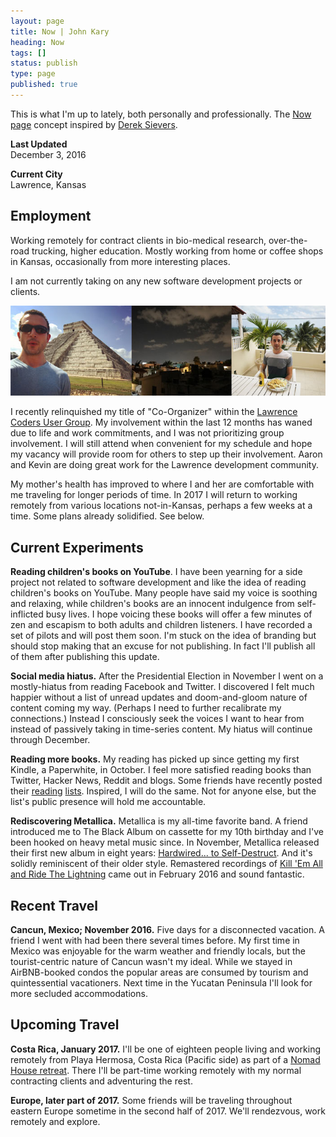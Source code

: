 ```yaml
---
layout: page
title: Now | John Kary
heading: Now
tags: []
status: publish
type: page
published: true
---
```

This is what I'm up to lately, both personally and professionally. The [Now page](http://nownownow.com/about) concept inspired by [Derek Sievers](https://sivers.org/now).

**Last Updated**<br>
December 3, 2016

**Current City**<br>
Lawrence, Kansas

## Employment

Working remotely for contract clients in bio-medical research, over-the-road trucking, higher education. Mostly working from home or coffee shops in Kansas, occasionally from more interesting places.

I am not currently taking on any new software development projects or clients.

<img src="images/2016-12.jpg" id="now-photo" class="full-width" alt="Three photos: Left, John in front of Chichen Itza Mayan ruins; Center, View of Cancun villa; Right, John sitting on a terrace overlooking the beach in Cancun.">

I recently relinquished my title of "Co-Organizer" within the [Lawrence Coders User Group](https://www.meetup.com/Lawrence-Coders/). My involvement within the last 12 months has waned due to life and work commitments, and I was not prioritizing group involvement. I will still attend when convenient for my schedule and hope my vacancy will provide room for others to step up their involvement. Aaron and Kevin are doing great work for the Lawrence development community.

My mother's health has improved to where I and her are comfortable with me traveling for longer periods of time. In 2017 I will return to working remotely from various locations not-in-Kansas, perhaps a few weeks at a time. Some plans already solidified. See below.

## Current Experiments

**Reading children's books on YouTube**. I have been yearning for a side project not related to software development and like the idea of reading children's books on YouTube. Many people have said my voice is soothing and relaxing, while children's books are an innocent indulgence from self-inflicted busy lives. I hope voicing these books will offer a few minutes of zen and escapism to both adults and children listeners. I have recorded a set of pilots and will post them soon. I'm stuck on the idea of branding but should stop making that an excuse for not publishing. In fact I'll publish all of them after publishing this update.

**Social media hiatus.** After the Presidential Election in November I went on a mostly-hiatus from reading Facebook and Twitter. I discovered I felt much happier without a list of unread updates and doom-and-gloom nature of content coming my way. (Perhaps I need to further recalibrate my connections.) Instead I consciously seek the voices I want to hear from instead of passively taking in time-series content. My hiatus will continue through December.

**Reading more books.** My reading has picked up since getting my first Kindle, a Paperwhite, in October. I feel more satisfied reading books than Twitter, Hacker News, Reddit and blogs. Some friends have recently posted their [reading](https://aaronsumner.com/pages/reading.html) [lists](http://www.ericjgruber.com/blog/listens/). Inspired, I will do the same. Not for anyone else, but the list's public presence will hold me accountable.

**Rediscovering Metallica.** Metallica is my all-time favorite band. A friend introduced me to The Black Album on cassette for my 10th birthday and I've been hooked on heavy metal music since. In November, Metallica released their first new album in eight years: [Hardwired... to Self-Destruct](https://www.youtube.com/watch?v=uhBHL3v4d3I&list=RDuhBHL3v4d3I#t=2). And it's solidly reminiscent of their older style. Remastered recordings of [Kill 'Em All and Ride The Lightning](https://metallica.com/blog/news/384030/kill-em-all-ride-the-lightning-remastered-reissued) came out in February 2016 and sound fantastic.

## Recent Travel

**Cancun, Mexico; November 2016.** Five days for a disconnected vacation. A friend I went with had been there several times before. My first time in Mexico was enjoyable for the warm weather and friendly locals, but the tourist-centric nature of Cancun wasn't my ideal. While we stayed in AirBNB-booked condos the popular areas are consumed by tourism and quintessential vacationers. Next time in the Yucatan Peninsula I'll look for more secluded accommodations.

## Upcoming Travel

**Costa Rica, January 2017.** I'll be one of eighteen people living and working remotely from Playa Hermosa, Costa Rica (Pacific side) as part of a [Nomad House retreat](https://nomadhouse.io/retreats/costa-rica). There I'll be part-time working remotely with my normal contracting clients and adventuring the rest.

**Europe, later part of 2017.** Some friends will be traveling throughout eastern Europe sometime in the second half of 2017. We'll rendezvous, work remotely and explore.
